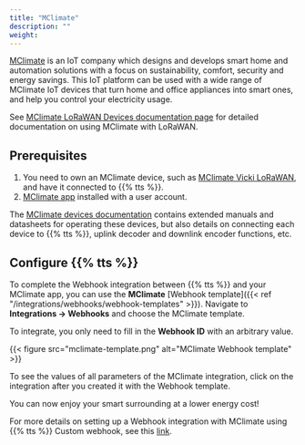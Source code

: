 ```yaml
---
title: "MClimate"
description: ""
weight:
---
```


[MClimate](https://mclimate.eu/) is an IoT company which designs and develops smart home and automation solutions with a focus on sustainability, comfort, security and energy savings. This IoT platform can be used with a wide range of MClimate IoT devices that turn home and office appliances into smart ones, and help you control your electricity usage. 

<!--more-->

See [MClimate LoRaWAN Devices documentation page](https://docs.mclimate.eu/mclimate-lorawan-devices/) for detailed documentation on using MClimate with LoRaWAN.

## Prerequisites

1. You need to own an MClimate device, such as [MClimate Vicki LoRaWAN](https://docs.mclimate.eu/mclimate-lorawan-devices/devices/mclimate-vicki-lorawan), and have it connected to {{% tts %}}.
2. [MClimate app](https://mclimate.eu/pages/app) installed with a user account.

The [MClimate devices documentation](https://docs.mclimate.eu/mclimate-lorawan-devices#devices) contains extended manuals and datasheets for operating these devices, but also details on connecting each device to {{% tts %}}, uplink decoder and downlink encoder functions, etc.

## Configure {{% tts %}}

To complete the Webhook integration between {{% tts %}} and your MClimate app, you can use the **MClimate** [Webhook template]({{< ref "/integrations/webhooks/webhook-templates" >}}). Navigate to **Integrations &#8594; Webhooks** and choose the MClimate template.

To integrate, you only need to fill in the **Webhook ID** with an arbitrary value.

{{< figure src="mclimate-template.png" alt="MClimate Webhook template" >}}

To see the values of all parameters of the MClimate integration, click on the integration after you created it with the Webhook template.

You can now enjoy your smart surrounding at a lower energy cost!

For more details on setting up a Webhook integration with MClimate using {{% tts %}} Custom webhook, see this [link](https://docs.mclimate.eu/mclimate-lorawan-devices/integrations/the-things-industries).